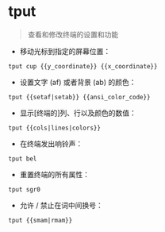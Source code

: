 # tput

> 查看和修改终端的设置和功能

- 移动光标到指定的屏幕位置：

`tput cup {{y_coordinate}} {{x_coordinate}}`

- 设置文字 (af) 或者背景 (ab) 的颜色：

`tput {{setaf|setab}} {{ansi_color_code}}`

- 显示[终端的]列、行以及颜色的数值：

`tput {{cols|lines|colors}}`

- 在终端发出响铃声：

`tput bel`

- 重置终端的所有属性：

`tput sgr0`

- 允许 / 禁止在词中间换号：

`tput {{smam|rmam}}`

[#]: contributors: ([毕玮])